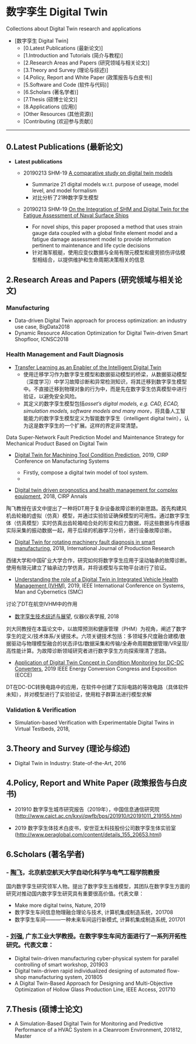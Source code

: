 # 数字孪生 Digital Twin

Collections about Digital Twin research and applications

  
- [数字孪生 Digital Twin]
	- [0.Latest Publications (最新论文)]
	- [1.Introduction and Tutorials (简介与教程)]
	- [2.Research Areas and Papers (研究领域与相关论文)]
	- [3.Theory and Survey (理论与综述)]
	- [4.Policy, Report and White Paper (政策报告与白皮书)]
	- [5.Software and Code (软件与代码)]
	- [6.Scholars (著名学者)]
	- [7.Thesis (硕博士论文)]
	- [8.Applications (应用)]
	- [Other Resources (其他资源)]
	- [Contributing (欢迎参与贡献)]

- - -

## 0.Latest Publications (最新论文)



- **Latest publications**

	- 20190213 SHM-19	[A comparative study on digital twin models](https://aip.scitation.org/doi/abs/10.1063/1.5090745)
    	- Summarize 21 digital models w.r.t. purpose of useage, model level, and model formalism
    	- 对比分析了21种数字孪生模型

	- 20190213 SHM-19 [On the Integration of SHM and Digital Twin for the Fatigue Assessment of Naval Surface Ships](http://www.dpi-proceedings.com/index.php/shm2019/article/view/32203)
    	- For novel ships, this paper proposed a method that uses strain gauge data coupled with a global finite element model and a fatigue damage assessment model to provide information pertinent to maintenance and life cycle decisions
    	- 针对海军舰艇，使用应变仪数据与全局有限元模型和疲劳损伤评估模型相结合，以提供维护和生命周期决策相关的信息

## 2.Research Areas and Papers (研究领域与相关论文)

### Manufacturing
- Data-driven Digital Twin approach for process optimization: an industry use case, BigData2018
- Dynamic Resource Allocation Optimization for Digital Twin-driven Smart Shopfloor, ICNSC2018

### Health Management and Fault Diagnosis
- [Transfer Learning as an Enabler of the Intelligent Digital Twin](https://arxiv.org/abs/2012.01913)
	- 使用迁移学习作为数字孪生模型和数据驱动模型的桥梁，从数据驱动模型（深度学习）中学习故障诊断和异常检测知识，将其迁移到数字孪生模型中。不直接迁移到物理对象的行为中，而是先在数字孪生仿真模型中进行验证，以避免安全风险。
	- 其定义的数字孪生模型包括<i>asset’s digital models, e.g. CAD, ECAD, simulation models, software models and many more</i>，将具备人工智能能力的数字孪生模型定义为智能数字孪生（intelligent digital twin），认为这是数字孪生的一个扩展。这样的界定非常清楚。

Data Super-Network Fault Prediction Model and Maintenance Strategy for Mechanical Product Based on Digital Twin

- [Digital Twin for Machining Tool Condition Prediction](https://www.sciencedirect.com/science/article/pii/S2212827119306638), 2019, CIRP Conference on Manufacturing Systems
	- Firstly, compose a digital twin model of tool system.
	- 

- [Digital twin driven prognostics and health management for complex equipment](https://www.sciencedirect.com/science/article/pii/S0007850618300799), 2018, CIRP Annals

陶飞教授在该文中提出了一种将DT用于复杂设备故障诊断的新思路。首先构建风机齿轮箱的虚拟（仿真）模型，并通过实验验证确保模型的可用性。通过数字孪生体（仿真模型）实时仿真出齿轮箱啮合处的形变和应力数据，将这些数据与传感器实际采集的振动数据一起，用于后续的机器学习分析，进行设备故障诊断。

- [Digital Twin for rotating machinery fault diagnosis in smart manufacturing](https://www.tandfonline.com/doi/abs/10.1080/00207543.2018.1552032), 2018, International Journal of Production Research

西储大学和中国矿业大学合作，研究如何将数字孪生应用于滚动轴承的故障诊断。使用有限元建立了轴承动力学仿真，并将该模型与实物平台进行了验证。

- [Understanding the role of a Digital Twin in Integrated Vehicle Health Management (IVHM)](https://ieeexplore.ieee.org/abstract/document/8914244), 2019, IEEE International Conference on Systems, Man and Cybernetics (SMC)

讨论了DT在航空IVHM中的作用

- [数字孪生技术综述与展望](http://www.cqvip.com/qk/94550x/201811/6100113556.html), 仪器仪表学报, 2018

刘大同教授在本篇论文中，以故障预测和健康管理（PHM）为视角，阐述了数字孪生的定义/技术体系/关键技术。六项关键技术包括：多领域多尺度融合建模/数据驱动与物理模型融合的状态评估/数据采集和传输/全寿命周期数据管理/VR呈现/高性能计算。为故障诊断领域研究者进行数字孪生方向探索理清了思路。


- [Application of Digital Twin Concept in Condition Monitoring for DC-DC Converters](https://ieeexplore.ieee.org/abstract/document/8912199), 2019 IEEE Energy Conversion Congress and Exposition (ECCE)

DT在DC-DC转换电路中的应用，在软件中创建了实际电路的等效电路（具体软件未知），并对模型进行了实验验证，使用粒子群算法进行模型求解



### Validation & Verification
- Simulation-based Verification with Experimentable Digital Twins in Virtual Testbeds, 2018, 


## 3.Theory and Survey (理论与综述)
- Digital Twin in Industry: State-of-the-Art, 2016



## 4.Policy, Report and White Paper (政策报告与白皮书)

- 201910 数字孪生城市研究报告（2019年），中国信息通信研究院 (http://www.caict.ac.cn/kxyj/qwfb/bps/201910/t20191011_219155.htm)

- 2019 数字孪生体技术白皮书，安世亚太科技股份公司数字孪生体实验室 (http://www.peraglobal.com/content/details_155_20653.html)

## 6.Scholars (著名学者)

### - [陶飞](http://shi.buaa.edu.cn/taofei/zh_CN/index.htm)，北京航空航天大学自动化科学与电气工程学院教授

国内数字孪生研究领军人物。提出了数字孪生五维模型，其团队在数字孪生方面的研究对推动国内数字孪生研究具有重要很高价值。代表文章：
- Make more digital twins, Nature, 2019
- 数字孪生车间信息物理融合理论与技术, 计算机集成制造系统，201708
- 数字孪生车间———一种未来车间运行新模式, 计算机集成制造系统, 201701

###	- [刘强](http://jdgcxy.gdut.edu.cn/info/1221/1224.htm), 广东工业大学教授。在数字孪生车间方面进行了一系列开拓性研究。代表文章：

- Digital twin-driven manufacturing cyber-physical system for parallel controlling of smart workshop, 201903
- Digital twin-driven rapid individualized designing of automated flow-shop manufacturing system, 201805
- A Digital Twin-Based Approach for Designing and Multi-Objective Optimization of Hollow Glass Production Line, IEEE Access, 201710

## 7.Thesis (硕博士论文)

- A Simulation-Based Digital Twin for Monitoring and Predictive Performance of a HVAC System in a Cleanroom Environment, 201812, Master